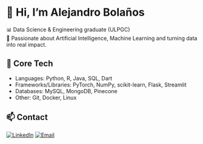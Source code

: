# 👋 Hi, I’m Alejandro Bolaños

📊 Data Science & Engineering graduate (ULPGC)  
🤖 Passionate about Artificial Intelligence, Machine Learning and turning data into real impact.   

## 🚀 Core Tech
- Languages: Python, R, Java, SQL, Dart
- Frameworks/Libraries: PyTorch, NumPy, scikit-learn, Flask, Streamlit
- Databases: MySQL, MongoDB, Pinecone
- Other: Git, Docker, Linux

## 📫 Contact
[![LinkedIn](https://img.shields.io/badge/LinkedIn-0077B5?style=for-the-badge&logo=linkedin&logoColor=white)](https://linkedin.com/in/alejandro-bolaños-garcía)
[![Email](https://img.shields.io/badge/Email-D14836?style=for-the-badge&logo=gmail&logoColor=white)](mailto:alebolanosgarcia@gmail.com)

